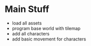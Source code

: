 # Main Stuff
- load all assets
- program base world with tilemap
- add all characters
- add basic movement for characters